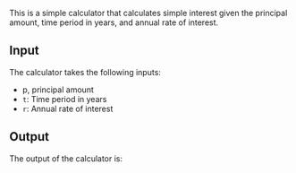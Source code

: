 This is a simple calculator that calculates simple interest given the principal amount, time period in years, and annual rate of interest.

## Input

The calculator takes the following inputs:

- p, principal amount
- `t`: Time period in years
- `r`: Annual rate of interest

## Output

The output of the calculator is:
